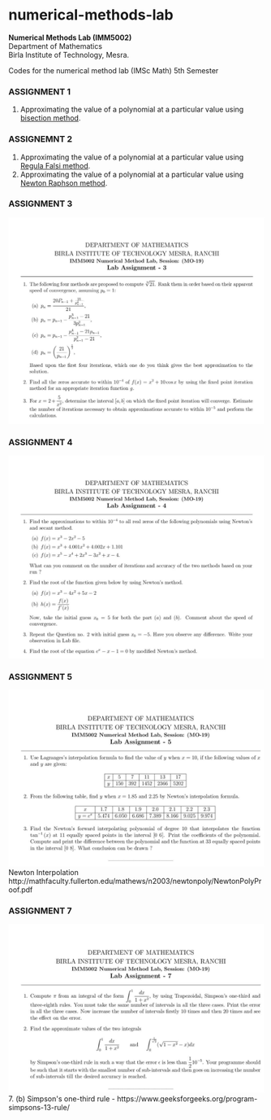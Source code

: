 # numerical-methods-lab
**Numerical Methods Lab (IMM5002)<br/>**
Department of Mathematics<br/>
Birla Institute of Technology, Mesra.<br/>

Codes for the numerical method lab (IMSc Math)
5th Semester


### ASSIGNMENT 1
1. Approximating the value of a polynomial at a particular value using [bisection method](https://en.wikipedia.org/wiki/Bisection_method).

### ASSIGNEMNT 2
1. Approximating the value of a polynomial at a particular value using [Regula Falsi method](https://en.wikipedia.org/wiki/Regula_falsi).
2. Approximating the value of a polynomial at a particular value using [Newton Raphson method](https://brilliant.org/wiki/newton-raphson-method/).

### ASSIGNMENT 3 
<img src="/Assignments/A3.jpg" alt="Assignment 3"/>

### ASSIGNMENT 4
<img src="/Assignments/A4.jpg" alt="Assignment 4"/>

### ASSIGNMENT 5
<img src="/Assignments/A5.jpg" alt="Assignment 5"/>
Newton Interpolation
http://mathfaculty.fullerton.edu/mathews/n2003/newtonpoly/NewtonPolyProof.pdf

### ASSIGNMENT 7
<img src="/Assignments/A7.jpg" alt="Assignment 7"/>
7. (b) Simpson's one-third rule -
       https://www.geeksforgeeks.org/program-simpsons-13-rule/


